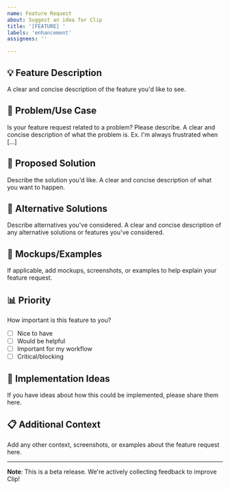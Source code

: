```yaml
---
name: Feature Request
about: Suggest an idea for Clip
title: '[FEATURE] '
labels: 'enhancement'
assignees: ''

---
```


## 💡 Feature Description
A clear and concise description of the feature you'd like to see.

## 🎯 Problem/Use Case
Is your feature request related to a problem? Please describe.
A clear and concise description of what the problem is. Ex. I'm always frustrated when [...]

## 💭 Proposed Solution
Describe the solution you'd like.
A clear and concise description of what you want to happen.

## 🔄 Alternative Solutions
Describe alternatives you've considered.
A clear and concise description of any alternative solutions or features you've considered.

## 🎨 Mockups/Examples
If applicable, add mockups, screenshots, or examples to help explain your feature request.

## 📊 Priority
How important is this feature to you?
- [ ] Nice to have
- [ ] Would be helpful
- [ ] Important for my workflow
- [ ] Critical/blocking

## 🔧 Implementation Ideas
If you have ideas about how this could be implemented, please share them here.

## 📋 Additional Context
Add any other context, screenshots, or examples about the feature request here.

---

**Note**: This is a beta release. We're actively collecting feedback to improve Clip!
